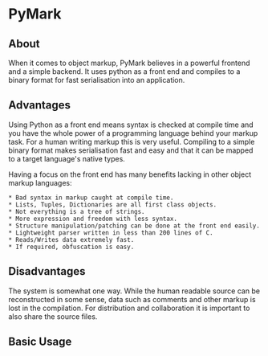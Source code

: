PyMark
======

About
-----

When it comes to object markup, PyMark believes in a powerful frontend and a simple backend. It uses python as a front end and compiles to a binary format for fast serialisation into an application.


Advantages
----------

Using Python as a front end means syntax is checked at compile time and you have the whole power of a programming language behind your markup task. For a human writing markup this is very useful. Compiling to a simple binary format makes serialisation fast and easy and that it can be mapped to a target language's native types.

Having a focus on the front end has many benefits lacking in other object markup languages:
	
	* Bad syntax in markup caught at compile time.
	* Lists, Tuples, Dictionaries are all first class objects.
	* Not everything is a tree of strings.
	* More expression and freedom with less syntax.
	* Structure manipulation/patching can be done at the front end easily.
	* Lightweight parser written in less than 200 lines of C.
	* Reads/Writes data extremely fast.
	* If required, obfuscation is easy.
	
	
Disadvantages
-------------

The system is somewhat one way. While the human readable source can be reconstructed in some sense, data such as comments and other markup is lost in the compilation. For distribution and collaboration it is important to also share the source files.


Basic Usage
-----------



